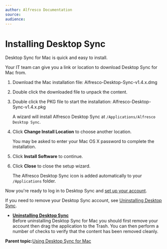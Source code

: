 ```yaml
---
author: Alfresco Documentation
source: 
audience: 
---
```


# Installing Desktop Sync

Desktop Sync for Mac is quick and easy to install.

Your IT team can give you a link or location to download Desktop Sync for Mac from.

1.  Download the Mac installation file: Alfresco-Desktop-Sync-v1.4.x.dmg

2.  Double click the downloaded file to unpack the content.

3.  Double click the PKG file to start the installation: Alfresco-Desktop-Sync-v1.4.x.pkg

    A wizard will install Alfresco Desktop Sync at `/Applications/Alfresco Desktop Sync`.

4.  Click **Change Install Location** to choose another location.

    You may be asked to enter your Mac OS X password to complete the installation.

5.  Click **Install Software** to continue.

6.  Click **Close** to close the setup wizard.

    The Alfresco Desktop Sync icon is added automatically to your `/Applications` folder.


Now you're ready to log in to Desktop Sync and [set up your account](ds-setup-mac.md).

If you need to remove your Desktop Sync account, see [Uninstalling Desktop Sync](ds-uninstall-mac.md).

-   **[Uninstalling Desktop Sync](../tasks/ds-uninstall-mac.md)**  
Before uninstalling Desktop Sync for Mac you should first remove your account then drag the application to the Trash. You can then perform a number of checks to verify that the content has been removed cleanly.

**Parent topic:**[Using Desktop Sync for Mac](../concepts/desktopsync-using-mac.md)

